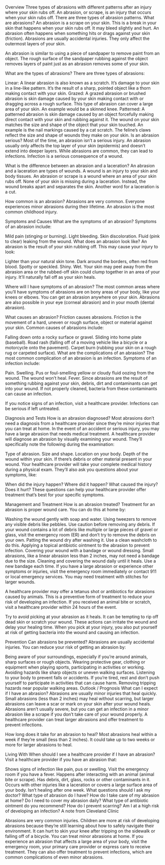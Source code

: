 Overview
Three types of abrasions with different patterns after an injury where your skin rubs off.
An abrasion, or scrape, is an injury that occurs when your skin rubs off. There are three types of abrasion patterns.
What are abrasions?
An abrasion is a scrape on your skin. This is a break in your skin that happens when your skin rubs off. It may bleed slightly and hurt. An abrasion often happens when something hits or drags against your skin (friction). Abrasions are usually accidental injuries. They only affect the outermost layers of your skin.

An abrasion is similar to using a piece of sandpaper to remove paint from an object. The rough surface of the sandpaper rubbing against the object removes layers of paint just as an abrasion removes some of your skin.

What are the types of abrasions?
There are three types of abrasions:

Linear: A linear abrasion is also known as a scratch. It’s damage to your skin in a line-like pattern. It’s the result of a sharp, pointed object like a thorn making contact with your skin.
Grazed: A grazed abrasion or brushed abrasion is skin damage caused by your skin making contact with or dragging across a rough surface. This type of abrasion can cover a large area of your skin. An example would be a skinned knee.
Patterned: A patterned abrasion is skin damage caused by an object forcefully making direct contact with your skin and rubbing against it. The wound on your skin matches the size and shape of the object that your skin touched. An example is the nail markings caused by a cat scratch. The feline’s claws reflect the size and shape of wounds they make on your skin.
Is an abrasion serious?
Most of the time, an abrasion isn’t a serious injury. An abrasion usually only affects the top layer of your skin (epidermis) and doesn’t extend into deeper layers. While abrasions are common, they can lead to infections. Infection is a serious consequence of a wound.

What is the difference between an abrasion and a laceration?
An abrasion and a laceration are types of wounds. A wound is an injury to your skin and body tissues. An abrasion or scrape is a wound where an area of your skin rubs off. None of your skin is missing during a laceration. Instead, the wound breaks apart and separates the skin. Another word for a laceration is a cut.

How common is an abrasion?
Abrasions are very common. Everyone experiences minor abrasions during their lifetime. An abrasion is the most common childhood injury.

Symptoms and Causes
What are the symptoms of an abrasion?
Symptoms of an abrasion include:

Mild pain (stinging or burning).
Light bleeding.
Skin discoloration.
Fluid (pink to clear) leaking from the wound.
What does an abrasion look like?
An abrasion is the result of your skin rubbing off. This may cause your injury to look:

Lighter than your natural skin tone.
Dark around the borders, often red from blood.
Spotty or speckled.
Shiny.
Wet.
Your skin may peel away from the abrasion area or the rubbed-off skin could clump together in an area of your injury. It’ll naturally fall off as your skin heals.

Where will I have symptoms of an abrasion?
The most common areas where you’ll have symptoms of abrasions are on bony areas of your body, like your knees or elbows. You can get an abrasion anywhere on your skin. Abrasions are also possible in your eye (corneal abrasion) and in your mouth (dental abrasion).

What causes an abrasion?
Friction causes abrasions. Friction is the movement of a hard, uneven or rough surface, object or material against your skin. Common causes of abrasions include:

Falling down onto a rocky surface or gravel.
Sliding into home plate (baseball).
Road rash (falling off of a moving vehicle like a bicycle or a motorcycle onto the pavement).
Carpet burn (rubbing your skin on a rough rug or carpeted surface).
What are the complications of an abrasion?
The most common complication of an abrasion is an infection. Symptoms of an infection include:

Pain.
Swelling.
Pus or foul-smelling yellow or cloudy fluid oozing from the wound.
The wound won’t heal.
Fever.
Since abrasions are the result of something rubbing against your skin, debris, dirt and contaminants can get into your wound. If not properly cleaned, bacteria from these contaminants can cause an infection.

If you notice signs of an infection, visit a healthcare provider. Infections can be serious if left untreated.

Diagnosis and Tests
How is an abrasion diagnosed?
Most abrasions don’t need a diagnosis from a healthcare provider since they’re minor injuries that you can treat at home. In the event of an accident or serious injury, you may have a large abrasion that needs medical treatment. A healthcare provider will diagnose an abrasion by visually examining your wound. They’ll specifically note the following during the examination:

Type of abrasion.
Size and shape.
Location on your body.
Depth of the wound within your skin.
If there’s debris or other material present in your wound.
Your healthcare provider will take your complete medical history during a physical exam. They’ll also ask you questions about your symptoms, like:

When did the injury happen?
Where did it happen?
What caused the injury?
Does it hurt?
These questions can help your healthcare provider offer treatment that’s best for your specific symptoms.

Management and Treatment
How is an abrasion treated?
Treatment for an abrasion is proper wound care. You can do this at home by:

Washing the wound gently with soap and water.
Using tweezers to remove any visible debris like pebbles. Use caution before removing any debris. If your wound contains a lot of debris like multiple or large pieces of gravel or glass, visit the emergency room (ER) and don’t try to remove the debris on your own.
Patting the wound dry after washing it. Use a clean washcloth to do this.
Applying a topical antibiotic ointment to the abrasion to prevent infection.
Covering your wound with a bandage or wound dressing. Small abrasions, like a linear abrasion less than 2 inches, may not need a bandage due to the size.
Cleaning and covering the wound daily until it heals. Use a new bandage each time.
If you have a large abrasion or experience other symptoms or injuries, visit the emergency room immediately or contact 911 or local emergency services. You may need treatment with stitches for larger wounds.

A healthcare provider may offer a tetanus shot or antibiotics for abrasions caused by animals. This is a preventive form of treatment to reduce your risk of developing an infection. If you received an animal bite or scratch, visit a healthcare provider within 24 hours of the event.

Try to avoid picking at your abrasion as it heals. It can be tempting to rip off dead skin or scratch your wound. These actions can irritate the wound and delay your healing time. When you pick at your injury, you also put yourself at risk of getting bacteria into the wound and causing an infection.

Prevention
Can abrasions be prevented?
Abrasions are usually accidental injuries. You can reduce your risk of getting an abrasion by:

Being aware of your surroundings, especially if you’re around animals, sharp surfaces or rough objects.
Wearing protective gear, clothing or equipment when playing sports, participating in activities or working.
Avoiding hazards like sharp objects or uneven walking surfaces.
Listening to your body to prevent falls or accidents. If you’re tired, rest and don’t push yourself to participate in activities that can cause harm.
Removing tripping hazards near popular walking areas.
Outlook / Prognosis
What can I expect if I have an abrasion?
Abrasions are usually minor injuries that heal quickly. Small abrasions (less than 2 inches) may heal without scarring, but larger abrasions can leave a scar or mark on your skin after your wound heals. Abrasions aren’t usually severe, but you can get an infection in a minor abrasion like a scrape if you don’t take care of your wound properly. A healthcare provider can treat larger abrasions and offer treatment to prevent infections.

How long does it take for an abrasion to heal?
Most abrasions heal within a week if they’re small (less than 2 inches). It could take up to two weeks or more for larger abrasions to heal.

Living With
When should I see a healthcare provider if I have an abrasion?
Visit a healthcare provider if you have an abrasion that:

Shows signs of infection like pain, pus or swelling. Visit the emergency room if you have a fever.
Happens after interacting with an animal (animal bite or scrape).
Has debris, dirt, glass, rocks or other contaminants in it.
Occurs with other injuries like a laceration or covers a large surface area of your body.
Isn’t healing after one week.
What questions should I ask my doctor?
What type of abrasion do I have?
How do I take care of my abrasion at home?
Do I need to cover my abrasion daily?
What type of antibiotic ointment do you recommend?
How do I prevent scarring?
Am I at a high risk of developing an infection?
A note from Cleveland Clinic

Abrasions are very common injuries. Children are more at risk of developing abrasions because they’re still learning about how to safely navigate their environment. It can hurt to skin your knee after tripping on the sidewalk or falling off of a bicycle. You can treat minor abrasions at home. If you experience an abrasion that affects a large area of your body, visit the emergency room, your primary care provider or express care to receive treatment. They can also offer treatment to prevent infections, which are common complications of even minor abrasions.